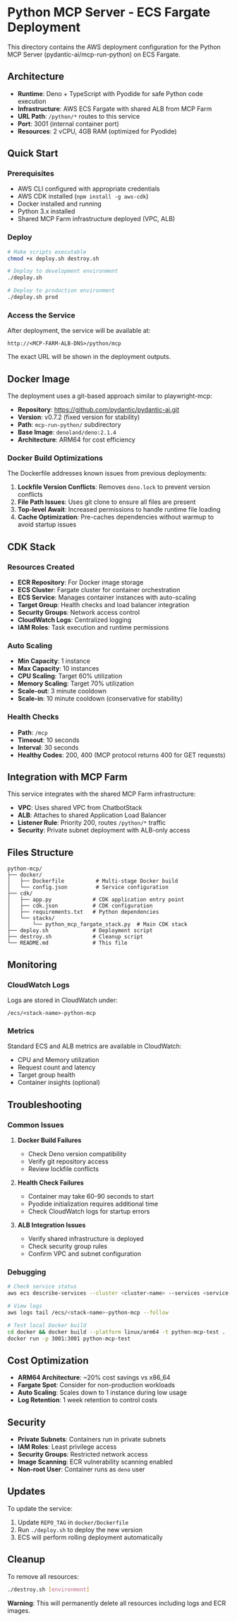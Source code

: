 # Python MCP Server - ECS Fargate Deployment

This directory contains the AWS deployment configuration for the Python MCP Server (pydantic-ai/mcp-run-python) on ECS Fargate.

## Architecture

- **Runtime**: Deno + TypeScript with Pyodide for safe Python code execution
- **Infrastructure**: AWS ECS Fargate with shared ALB from MCP Farm
- **URL Path**: `/python/*` routes to this service
- **Port**: 3001 (internal container port)
- **Resources**: 2 vCPU, 4GB RAM (optimized for Pyodide)

## Quick Start

### Prerequisites

- AWS CLI configured with appropriate credentials
- AWS CDK installed (`npm install -g aws-cdk`)
- Docker installed and running
- Python 3.x installed
- Shared MCP Farm infrastructure deployed (VPC, ALB)

### Deploy

```bash
# Make scripts executable
chmod +x deploy.sh destroy.sh

# Deploy to development environment
./deploy.sh

# Deploy to production environment
./deploy.sh prod
```

### Access the Service

After deployment, the service will be available at:
```
http://<MCP-FARM-ALB-DNS>/python/mcp
```

The exact URL will be shown in the deployment outputs.

## Docker Image

The deployment uses a git-based approach similar to playwright-mcp:

- **Repository**: https://github.com/pydantic/pydantic-ai.git
- **Version**: v0.7.2 (fixed version for stability)
- **Path**: `mcp-run-python/` subdirectory
- **Base Image**: `denoland/deno:2.1.4`
- **Architecture**: ARM64 for cost efficiency

### Docker Build Optimizations

The Dockerfile addresses known issues from previous deployments:

1. **Lockfile Version Conflicts**: Removes `deno.lock` to prevent version conflicts
2. **File Path Issues**: Uses git clone to ensure all files are present
3. **Top-level Await**: Increased permissions to handle runtime file loading
4. **Cache Optimization**: Pre-caches dependencies without warmup to avoid startup issues

## CDK Stack

### Resources Created

- **ECR Repository**: For Docker image storage
- **ECS Cluster**: Fargate cluster for container orchestration  
- **ECS Service**: Manages container instances with auto-scaling
- **Target Group**: Health checks and load balancer integration
- **Security Groups**: Network access control
- **CloudWatch Logs**: Centralized logging
- **IAM Roles**: Task execution and runtime permissions

### Auto Scaling

- **Min Capacity**: 1 instance
- **Max Capacity**: 10 instances  
- **CPU Scaling**: Target 60% utilization
- **Memory Scaling**: Target 70% utilization
- **Scale-out**: 3 minute cooldown
- **Scale-in**: 10 minute cooldown (conservative for stability)

### Health Checks

- **Path**: `/mcp`
- **Timeout**: 10 seconds
- **Interval**: 30 seconds
- **Healthy Codes**: 200, 400 (MCP protocol returns 400 for GET requests)

## Integration with MCP Farm

This service integrates with the shared MCP Farm infrastructure:

- **VPC**: Uses shared VPC from ChatbotStack
- **ALB**: Attaches to shared Application Load Balancer
- **Listener Rule**: Priority 200, routes `/python/*` traffic
- **Security**: Private subnet deployment with ALB-only access

## Files Structure

```
python-mcp/
├── docker/
│   ├── Dockerfile          # Multi-stage Docker build
│   └── config.json         # Service configuration
├── cdk/
│   ├── app.py             # CDK application entry point
│   ├── cdk.json           # CDK configuration
│   ├── requirements.txt   # Python dependencies
│   └── stacks/
│       └── python_mcp_fargate_stack.py  # Main CDK stack
├── deploy.sh              # Deployment script
├── destroy.sh             # Cleanup script
└── README.md              # This file
```

## Monitoring

### CloudWatch Logs

Logs are stored in CloudWatch under:
```
/ecs/<stack-name>-python-mcp
```

### Metrics

Standard ECS and ALB metrics are available in CloudWatch:
- CPU and Memory utilization
- Request count and latency
- Target group health
- Container insights (optional)

## Troubleshooting

### Common Issues

1. **Docker Build Failures**
   - Check Deno version compatibility
   - Verify git repository access
   - Review lockfile conflicts

2. **Health Check Failures**
   - Container may take 60-90 seconds to start
   - Pyodide initialization requires additional time
   - Check CloudWatch logs for startup errors

3. **ALB Integration Issues**
   - Verify shared infrastructure is deployed
   - Check security group rules
   - Confirm VPC and subnet configuration

### Debugging

```bash
# Check service status
aws ecs describe-services --cluster <cluster-name> --services <service-name>

# View logs
aws logs tail /ecs/<stack-name>-python-mcp --follow

# Test local Docker build
cd docker && docker build --platform linux/arm64 -t python-mcp-test .
docker run -p 3001:3001 python-mcp-test
```

## Cost Optimization

- **ARM64 Architecture**: ~20% cost savings vs x86_64
- **Fargate Spot**: Consider for non-production workloads
- **Auto Scaling**: Scales down to 1 instance during low usage
- **Log Retention**: 1 week retention to control costs

## Security

- **Private Subnets**: Containers run in private subnets
- **IAM Roles**: Least privilege access
- **Security Groups**: Restricted network access
- **Image Scanning**: ECR vulnerability scanning enabled
- **Non-root User**: Container runs as `deno` user

## Updates

To update the service:

1. Update `REPO_TAG` in `docker/Dockerfile`
2. Run `./deploy.sh` to deploy the new version
3. ECS will perform rolling deployment automatically

## Cleanup

To remove all resources:

```bash
./destroy.sh [environment]
```

**Warning**: This will permanently delete all resources including logs and ECR images.